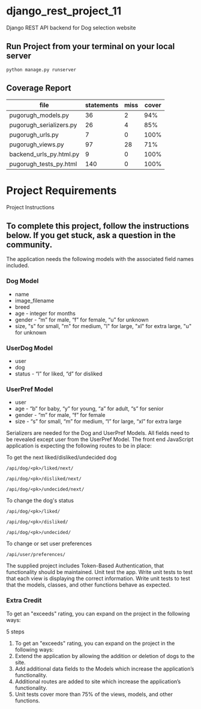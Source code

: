 # django_rest_project_11
Django REST API backend for Dog selection website

## Run Project from your terminal on your local server
`python manage.py runserver`

## Coverage Report
file|statements| miss| cover|
----|----------|-----|------|
pugorugh_models.py|36|2|94%|
pugorugh_serializers.py|26|4|85%|
pugorugh_urls.py|7|0|100%|
pugorugh_views.py|97|28|71%|
backend_urls_py.html.py|9|0|100%|
pugorugh_tests_py.html|140|0|100%|

# Project Requirements
Project Instructions

## To complete this project, follow the instructions below. If you get stuck, ask a question in the community.
The application needs the following models with the associated field names included.

### Dog Model
- name
- image_filename
- breed
- age - integer for months
- gender - “m” for male, “f” for female, “u” for unknown
- size, "s" for small, "m" for medium, "l" for large, "xl" for extra large, "u" for unknown

### UserDog Model
- user
- dog
- status - “l” for liked, “d” for disliked

### UserPref Model
- user
- age - “b” for baby, “y” for young, “a” for adult, “s” for senior
- gender - “m” for male, “f” for female
- size - “s” for small, “m” for medium, “l” for large, “xl” for extra large

Serializers are needed for the Dog and UserPref Models. All fields need to be revealed except user from the UserPref Model.
The front end JavaScript application is expecting the following routes to be in place:

To get the next liked/disliked/undecided dog

`/api/dog/<pk>/liked/next/`

`/api/dog/<pk>/disliked/next/`

`/api/dog/<pk>/undecided/next/`


To change the dog's status

`/api/dog/<pk>/liked/`

`/api/dog/<pk>/disliked/`

`/api/dog/<pk>/undecided/`

To change or set user preferences

`/api/user/preferences/`

The supplied project includes Token-Based Authentication, that functionality should be maintained.
Unit test the app. Write unit tests to test that each view is displaying the correct information. Write unit tests to test that the models, classes, and other functions behave as expected.

### Extra Credit
To get an "exceeds" rating, you can expand on the project in the following ways:

5 steps
1. To get an "exceeds" rating, you can expand on the project in the following ways:
2. Extend the application by allowing the addition or deletion of dogs to the site.
3. Add additional data fields to the Models which increase the application’s functionality.
4. Additional routes are added to site which increase the application’s functionality.
5. Unit tests cover more than 75% of the views, models, and other functions.
